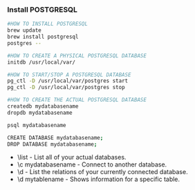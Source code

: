 ### Install POSTGRESQL
```sh
#HOW TO INSTALL POSTGRESQL
brew update
brew install postgresql
postgres --

#HOW TO CREATE A PHYSICAL POSTGRESQL DATABASE
initdb /usr/local/var/

#HOW TO START/STOP A POSTGRESQL DATABASE
pg_ctl -D /usr/local/var/postgres start
pg_ctl -D /usr/local/var/postgres stop

#HOW TO CREATE THE ACTUAL POSTGRESQL DATABASE
createdb mydatabasename
dropdb mydatabasename

psql mydatabasename

CREATE DATABASE mydatabasename;
DROP DATABASE mydatabasename;
```

- \list - List all of your actual databases.
- \c mydatabasename - Connect to another database.
- \d - List the relations of your currently connected database.
- \d mytablename - Shows information for a specific table.